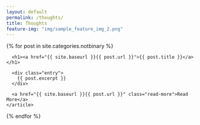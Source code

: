 ```yaml
---
layout: default
permalink: /thoughts/
title: Thoughts
feature-img: "img/sample_feature_img_2.png"
---
```


<div class="posts">
  {% for post in site.categories.notbinary %}
    <article class="post">

      <h1><a href="{{ site.baseurl }}{{ post.url }}">{{ post.title }}</a></h1>

      <div class="entry">
        {{ post.excerpt }}
      </div>

      <a href="{{ site.baseurl }}{{ post.url }}" class="read-more">Read More</a>
    </article>
  {% endfor %}
</div>
